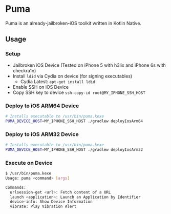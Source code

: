 # Puma

Puma is an already-jailbroken-iOS toolkit written in Kotlin Native.

## Usage

### Setup

- Jailbroken iOS Device (Tested on iPhone 5 with h3lix and iPhone 6s with checkra1n)
- Install `ldid` via Cydia on device (for signing executables)
  - Cydia Latest: `apt-get install ldid`
- Enable SSH on iOS Device
- Copy SSH key to device `ssh-copy-id root@MY_IPHONE_SSH_HOST`

### Deploy to iOS ARM64 Device

```bash
# Installs executable to /usr/bin/puma.kexe
PUMA_DEVICE_HOST=MY_IPHONE_SSH_HOST ./gradlew deployIosArm64
```

### Deploy to iOS ARM32 Device

```bash
# Installs executable to /usr/bin/puma.kexe
PUMA_DEVICE_HOST=MY_IPHONE_SSH_HOST ./gradlew deployIosArm32
```

### Execute on Device

```bash
$ /usr/bin/puma.kexe
Usage: puma <command> [args]

Commands:
  urlsession-get <url>: Fetch content of a URL
  launch <application>: Launch an Application by Identifier
  device-info: Show Device Information
  vibrate: Play Vibration Alert
```
